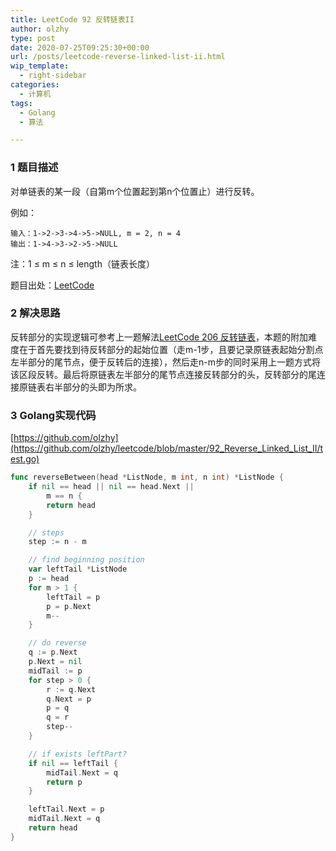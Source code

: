 ```yaml
---
title: LeetCode 92 反转链表II
author: olzhy
type: post
date: 2020-07-25T09:25:30+00:00
url: /posts/leetcode-reverse-linked-list-ii.html
wip_template:
  - right-sidebar
categories:
  - 计算机
tags:
  - Golang
  - 算法

---
```

### 1 题目描述
  
对单链表的某一段（自第m个位置起到第n个位置止）进行反转。

例如：
  
```
输入：1->2->3->4->5->NULL, m = 2, n = 4
输出：1->4->3->2->5->NULL
```

注：1 ≤ m ≤ n ≤ length（链表长度）

题目出处：[LeetCode](https://leetcode.com/problems/reverse-linked-list-ii/)

### 2 解决思路

反转部分的实现逻辑可参考上一题解法[LeetCode 206 反转链表](/posts/leetcode-reverse-linked-list.html)，本题的附加难度在于首先要找到待反转部分的起始位置（走m-1步，且要记录原链表起始分割点左半部分的尾节点，便于反转后的连接），然后走n-m步的同时采用上一题方式将该区段反转。最后将原链表左半部分的尾节点连接反转部分的头，反转部分的尾连接原链表右半部分的头即为所求。

### 3 Golang实现代码

[https://github.com/olzhy](https://github.com/olzhy/leetcode/blob/master/92_Reverse_Linked_List_II/test.go)

```go
func reverseBetween(head *ListNode, m int, n int) *ListNode {
	if nil == head || nil == head.Next ||
		m == n {
		return head
	}

	// steps
	step := n - m

	// find beginning position
	var leftTail *ListNode
	p := head
	for m > 1 {
		leftTail = p
		p = p.Next
		m--
	}

	// do reverse
	q := p.Next
	p.Next = nil
	midTail := p
	for step > 0 {
		r := q.Next
		q.Next = p
		p = q
		q = r
		step--
	}

	// if exists leftPart?
	if nil == leftTail {
		midTail.Next = q
		return p
	}

	leftTail.Next = p
	midTail.Next = q
	return head
}
```